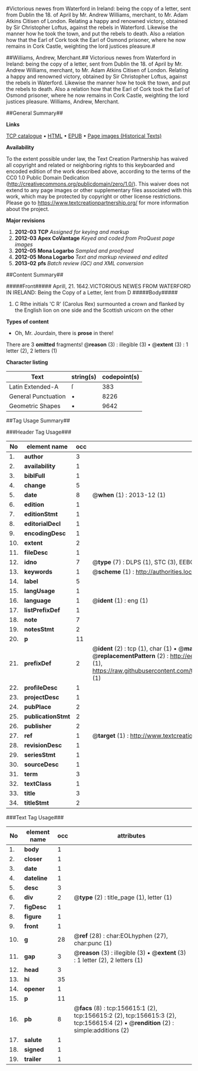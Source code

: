 #Victorious newes from Waterford in Ireland: being the copy of a letter, sent from Dublin the 18. of April by Mr. Andrew Williams, merchant, to Mr. Adam Atkins Citisen of London. Relating a happy and renowned victory, obtained by Sir Christopher Loftus, against the rebels in Waterford. Likewise the manner how he took the town, and put the rebels to death. Also a relation how that the Earl of Cork took the Earl of Osmond prisoner, where he now remains in Cork Castle, weighting the lord justices pleasure.#

##Williams, Andrew, Merchant.##
Victorious newes from Waterford in Ireland: being the copy of a letter, sent from Dublin the 18. of April by Mr. Andrew Williams, merchant, to Mr. Adam Atkins Citisen of London. Relating a happy and renowned victory, obtained by Sir Christopher Loftus, against the rebels in Waterford. Likewise the manner how he took the town, and put the rebels to death. Also a relation how that the Earl of Cork took the Earl of Osmond prisoner, where he now remains in Cork Castle, weighting the lord justices pleasure.
Williams, Andrew, Merchant.

##General Summary##

**Links**

[TCP catalogue](http://www.ota.ox.ac.uk/tcp/)  • 
[HTML](http://tei.it.ox.ac.uk/tcp/Texts-HTML/free/A96/A96586.html)  • 
[EPUB](http://tei.it.ox.ac.uk/tcp/Texts-EPUB/free/A96/A96586.epub) • 
[Page images (Historical Texts)](https://historicaltexts.jisc.ac.uk/eebo-99859020e)

**Availability**

To the extent possible under law, the Text Creation Partnership has waived all copyright and related or neighboring rights to this keyboarded and encoded edition of the work described above, according to the terms of the CC0 1.0 Public Domain Dedication (http://creativecommons.org/publicdomain/zero/1.0/). This waiver does not extend to any page images or other supplementary files associated with this work, which may be protected by copyright or other license restrictions. Please go to https://www.textcreationpartnership.org/ for more information about the project.

**Major revisions**

1. __2012-03__ __TCP__ *Assigned for keying and markup*
1. __2012-03__ __Apex CoVantage__ *Keyed and coded from ProQuest page images*
1. __2012-05__ __Mona Logarbo__ *Sampled and proofread*
1. __2012-05__ __Mona Logarbo__ *Text and markup reviewed and edited*
1. __2013-02__ __pfs__ *Batch review (QC) and XML conversion*

##Content Summary##

#####Front#####
Aprill, 21. 1642.VICTORIOUS NEWES FROM WATERFORD IN IRELAND: Being the Copy of a Letter, ſent from D
#####Body#####

1. C Rthe initials 'C R' (Carolus Rex) surmounted a crown and flanked by the English lion on one side and the Scottish unicorn on the other

**Types of content**

  * Oh, Mr. Jourdain, there is **prose** in there!

There are 3 **omitted** fragments! 
 @__reason__ (3) : illegible (3)  •  @__extent__ (3) : 1 letter (2), 2 letters (1)

**Character listing**


|Text|string(s)|codepoint(s)|
|---|---|---|
|Latin Extended-A|ſ|383|
|General Punctuation|•|8226|
|Geometric Shapes|▪|9642|

##Tag Usage Summary##

###Header Tag Usage###

|No|element name|occ|attributes|
|---|---|---|---|
|1.|__author__|3||
|2.|__availability__|1||
|3.|__biblFull__|1||
|4.|__change__|5||
|5.|__date__|8| @__when__ (1) : 2013-12 (1)|
|6.|__edition__|1||
|7.|__editionStmt__|1||
|8.|__editorialDecl__|1||
|9.|__encodingDesc__|1||
|10.|__extent__|2||
|11.|__fileDesc__|1||
|12.|__idno__|7| @__type__ (7) : DLPS (1), STC (3), EEBO-CITATION (1), PROQUEST (1), VID (1)|
|13.|__keywords__|1| @__scheme__ (1) : http://authorities.loc.gov/ (1)|
|14.|__label__|5||
|15.|__langUsage__|1||
|16.|__language__|1| @__ident__ (1) : eng (1)|
|17.|__listPrefixDef__|1||
|18.|__note__|7||
|19.|__notesStmt__|2||
|20.|__p__|11||
|21.|__prefixDef__|2| @__ident__ (2) : tcp (1), char (1)  •  @__matchPattern__ (2) : ([0-9\-]+):([0-9IVX]+) (1), (.+) (1)  •  @__replacementPattern__ (2) : http://eebo.chadwyck.com/downloadtiff?vid=$1&page=$2 (1), https://raw.githubusercontent.com/textcreationpartnership/Texts/master/tcpchars.xml#$1 (1)|
|22.|__profileDesc__|1||
|23.|__projectDesc__|1||
|24.|__pubPlace__|2||
|25.|__publicationStmt__|2||
|26.|__publisher__|2||
|27.|__ref__|1| @__target__ (1) : http://www.textcreationpartnership.org/docs/. (1)|
|28.|__revisionDesc__|1||
|29.|__seriesStmt__|1||
|30.|__sourceDesc__|1||
|31.|__term__|3||
|32.|__textClass__|1||
|33.|__title__|3||
|34.|__titleStmt__|2||


###Text Tag Usage###

|No|element name|occ|attributes|
|---|---|---|---|
|1.|__body__|1||
|2.|__closer__|1||
|3.|__date__|1||
|4.|__dateline__|1||
|5.|__desc__|3||
|6.|__div__|2| @__type__ (2) : title_page (1), letter (1)|
|7.|__figDesc__|1||
|8.|__figure__|1||
|9.|__front__|1||
|10.|__g__|28| @__ref__ (28) : char:EOLhyphen (27), char:punc (1)|
|11.|__gap__|3| @__reason__ (3) : illegible (3)  •  @__extent__ (3) : 1 letter (2), 2 letters (1)|
|12.|__head__|3||
|13.|__hi__|35||
|14.|__opener__|1||
|15.|__p__|11||
|16.|__pb__|8| @__facs__ (8) : tcp:156615:1 (2), tcp:156615:2 (2), tcp:156615:3 (2), tcp:156615:4 (2)  •  @__rendition__ (2) : simple:additions (2)|
|17.|__salute__|1||
|18.|__signed__|1||
|19.|__trailer__|1||
